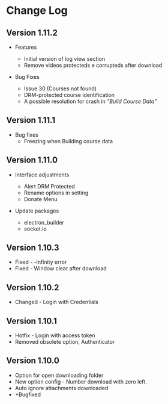 # Change Log

## Version 1.11.2

* Features
    - Initial version of log view section
    - Remove videos protecteds e corrupteds after download


* Bug Fixes
    - Issue 30 (Courses not found)
    - DRM-protected course identification
    - A possible resolution for crash in _"Build Course Data"_

## Version 1.11.1

* Bug fixes
    - Freezing when Building course data

## Version 1.11.0

* Interface adjustments

    - Alert DRM Protected
    - Rename options in setting
    - Donate Menu

* Update packages

    - electron_builder
    - socket.io

## Version 1.10.3

* Fixed - -infinity error
* Fixed - Window clear after download

## Version 1.10.2

* Changed - Login with Credentials

## Version 1.10.1

* Hotfix - Login with access token
* Removed obsolete option, Authenticator

## Version 1.10.0

* Option for open downloading folder
* New option config - Number download with zero left.
* Auto ignore attachments downloaded
* +Bugfixed
